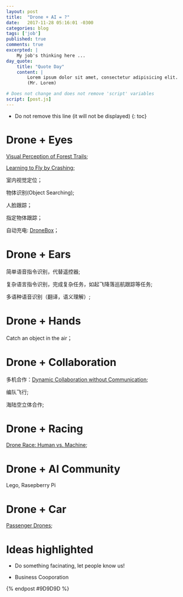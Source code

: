 ```yaml
---
layout: post
title:  "Drone + AI = ?"
date:   2017-11-28 05:16:01 -0300 
categories: blog
tags: ['job']
published: true
comments: true 
excerpted: |
    My job's thinking here ...
day_quote:
    title: "Quote Day"
    content: |
        Lorem ipsum dolor sit amet, consectetur adipisicing elit. 
        (Mr. Lorem)

# Does not change and does not remove 'script' variables
script: [post.js]
---
```


* Do not remove this line (it will not be displayed)
{: toc}

# Drone + Eyes
[Visual Perception of Forest Trails](http://people.idsia.ch/~giusti/forest/web/);

[Learning to Fly by Crashing](https://www.youtube.com/watch?time_continue=138&v=HbHqC8HimoI);

室内视觉定位；

物体识别(Object Searching);

人脸跟踪；

指定物体跟踪；

自动充电: [DroneBox](https://www.youtube.com/watch?time_continue=20&v=Y8NJLtcJy_Q)；

# Drone + Ears
简单语音指令识别，代替遥控器;

复杂语言指令识别，完成复杂任务，如起飞降落巡航跟踪等任务;

多语种语音识别（翻译，语义理解）;

# Drone + Hands

Catch an object in the air；

# Drone + Collaboration
多机合作：[Dynamic Collaboration without Communication](http://rpg.ifi.uzh.ch/docs/ICRA17_Gassner.pdf);

编队飞行;

海陆空立体合作;

# Drone + Racing
[Drone Race: Human vs. Machine](https://www.youtube.com/watch?time_continue=107&v=SrqrGweKQAU);

# Drone + AI Community 
Lego, Rasepberry Pi

# Drone + Car
[Passenger Drones](https://www.youtube.com/watch?v=_tFG-uk3WcE);

# Ideas highlighted

* Do something facinating, let people know us!

* Business Cooporation





{% endpost #9D9D9D %}

